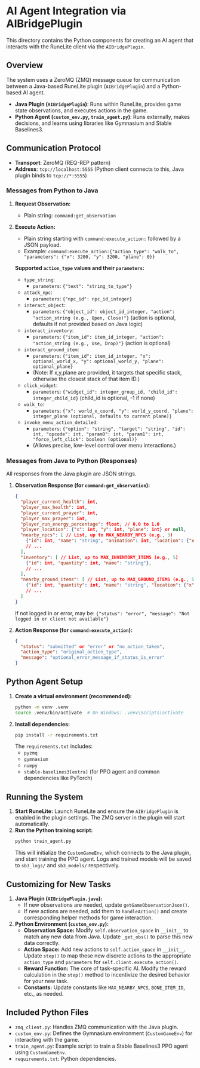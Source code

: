 # AI Agent Integration via AIBridgePlugin

This directory contains the Python components for creating an AI agent that interacts with the RuneLite client via the `AIBridgePlugin`.

## Overview

The system uses a ZeroMQ (ZMQ) message queue for communication between a Java-based RuneLite plugin (`AIBridgePlugin`) and a Python-based AI agent.

- **Java Plugin (`AIBridgePlugin`)**: Runs within RuneLite, provides game state observations, and executes actions in the game.
- **Python Agent (`custom_env.py`, `train_agent.py`)**: Runs externally, makes decisions, and learns using libraries like Gymnasium and Stable Baselines3.

## Communication Protocol

- **Transport**: ZeroMQ (REQ-REP pattern)
- **Address**: `tcp://localhost:5555` (Python client connects to this, Java plugin binds to `tcp://*:5555`)

### Messages from Python to Java

1.  **Request Observation:**
    -   Plain string: `command:get_observation`

2.  **Execute Action:**
    -   Plain string starting with `command:execute_action:` followed by a JSON payload.
    -   Example: `command:execute_action:{"action_type": "walk_to", "parameters": {"x": 3200, "y": 3200, "plane": 0}}`

    **Supported `action_type` values and their `parameters`:**
    *   `type_string`:
        *   `parameters`: `{"text": "string_to_type"}`
    *   `attack_npc`:
        *   `parameters`: `{"npc_id": npc_id_integer}`
    *   `interact_object`:
        *   `parameters`: `{"object_id": object_id_integer, "action": "action_string (e.g., Open, Close)"}` (action is optional, defaults if not provided based on Java logic)
    *   `interact_inventory`:
        *   `parameters`: `{"item_id": item_id_integer, "action": "action_string (e.g., Use, Drop)"}` (action is optional)
    *   `interact_ground_item`:
        *   `parameters`: `{"item_id": item_id_integer, "x": optional_world_x, "y": optional_world_y, "plane": optional_plane}`
        *   (Note: If x,y,plane are provided, it targets that specific stack, otherwise the closest stack of that item ID.)
    *   `click_widget`:
        *   `parameters`: `{"widget_id": integer_group_id, "child_id": integer_child_id}` (child_id is optional, -1 if none)
    *   `walk_to`:
        *   `parameters`: `{"x": world_x_coord, "y": world_y_coord, "plane": integer_plane (optional, defaults to current plane)}`
    *   `invoke_menu_action_detailed`:
        *   `parameters`: `{"option": "string", "target": "string", "id": int, "opcode": int, "param0": int, "param1": int, "force_left_click": boolean (optional)}`
        *   (Allows precise, low-level control over menu interactions.)

### Messages from Java to Python (Responses)

All responses from the Java plugin are JSON strings.

1.  **Observation Response (for `command:get_observation`):**
    ```json
    {
      "player_current_health": int,
      "player_max_health": int,
      "player_current_prayer": int,
      "player_max_prayer": int,
      "player_run_energy_percentage": float, // 0.0 to 1.0
      "player_location": {"x": int, "y": int, "plane": int} or null,
      "nearby_npcs": [ // List, up to MAX_NEARBY_NPCS (e.g., 3)
        {"id": int, "name": "string", "animation": int, "location": {"x": int, "y": int, "plane": int}}, 
        // ...
      ],
      "inventory": [ // List, up to MAX_INVENTORY_ITEMS (e.g., 5)
        {"id": int, "quantity": int, "name": "string"},
        // ...
      ],
      "nearby_ground_items": [ // List, up to MAX_GROUND_ITEMS (e.g., 5)
        {"id": int, "quantity": int, "name": "string", "location": {"x": int, "y": int, "plane": int}},
        // ...
      ]
    }
    ```
    If not logged in or error, may be: `{"status": "error", "message": "Not logged in or client not available"}`

2.  **Action Response (for `command:execute_action`):**
    ```json
    {
      "status": "submitted" or "error" or "no_action_taken",
      "action_type": "original_action_type",
      "message": "optional_error_message_if_status_is_error"
    }
    ```

## Python Agent Setup

1.  **Create a virtual environment (recommended):**
    ```bash
    python -m venv .venv
    source .venv/bin/activate  # On Windows: .venv\Scripts\activate
    ```
2.  **Install dependencies:**
    ```bash
    pip install -r requirements.txt
    ```
    The `requirements.txt` includes:
    - `pyzmq`
    - `gymnasium`
    - `numpy`
    - `stable-baselines3[extra]` (for PPO agent and common dependencies like PyTorch)

## Running the System

1.  **Start RuneLite:** Launch RuneLite and ensure the `AIBridgePlugin` is enabled in the plugin settings. The ZMQ server in the plugin will start automatically.
2.  **Run the Python training script:**
    ```bash
    python train_agent.py
    ```
    This will initialize the `CustomGameEnv`, which connects to the Java plugin, and start training the PPO agent. Logs and trained models will be saved to `sb3_logs/` and `sb3_models/` respectively.

## Customizing for New Tasks

1.  **Java Plugin (`AIBridgePlugin.java`):**
    *   If new observations are needed, update `getGameObservationJson()`.
    *   If new actions are needed, add them to `handleAction()` and create corresponding helper methods for game interaction.
2.  **Python Environment (`custom_env.py`):**
    *   **Observation Space:** Modify `self.observation_space` in `__init__` to match any new data from Java. Update `_get_obs()` to parse this new data correctly.
    *   **Action Space:** Add new actions to `self.action_space` in `__init__`. Update `step()` to map these new discrete actions to the appropriate `action_type` and `parameters` for `self.client.execute_action()`.
    *   **Reward Function:** The core of task-specific AI. Modify the reward calculation in the `step()` method to incentivize the desired behavior for your new task.
    *   **Constants:** Update constants like `MAX_NEARBY_NPCS`, `BONE_ITEM_ID`, etc., as needed.

## Included Python Files

-   `zmq_client.py`: Handles ZMQ communication with the Java plugin.
-   `custom_env.py`: Defines the Gymnasium environment (`CustomGameEnv`) for interacting with the game.
-   `train_agent.py`: Example script to train a Stable Baselines3 PPO agent using `CustomGameEnv`.
-   `requirements.txt`: Python dependencies.

```
